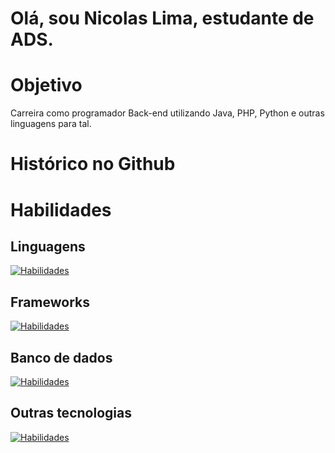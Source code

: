 # Olá, sou Nicolas Lima, estudante de ADS. 

# Objetivo
Carreira como programador Back-end utilizando Java, PHP, Python e outras linguagens para tal. <br>
# Histórico no Github
<a href="https://github.com/NicolasSlmetal">
  
</a>

# Habilidades
## Linguagens
[![Habilidades](https://skillicons.dev/icons?i=java,php,python,c,js,nodejs)](https://skillicons.dev)
## Frameworks
[![Habilidades](https://skillicons.dev/icons?i=spring,bootstrap,tensorflow)](https://skillicons.dev)
## Banco de dados
[![Habilidades](https://skillicons.dev/icons?i=mysql,postgres)](https://skillicons.dev)
## Outras tecnologias
[![Habilidades](https://skillicons.dev/icons?i=css,html,docker,gradle,maven&perline=3)](https://skillicons.dev)

